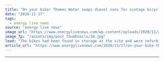 ```yaml
---
title: "On your bike! Thames Water swaps diesel vans for vintage bicycles to cut emissions at Surrey site"
date: "2020-11-17"
tags: 
  - energy live news
source: "energy live news"
image_url: "https://www.energylivenews.com/wp-content/uploads/2020/11/apprentice-ricky_-russell-cycles-around-walton-awtw_.jpg"
image_fp: "/assets/img/post_thumbnails/38.jpg"
lead: "The bikes had been found in storage at the site and were refurbished by a local shop – they now cover around five miles each day"
article_url: "https://www.energylivenews.com/2020/11/17/on-your-bike-thames-water-swaps-diesel-vans-for-vintage-bicycles-to-cut-emissions-at-surrey-site/"
---
```


---
